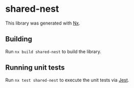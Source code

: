 # shared-nest

This library was generated with [Nx](https://nx.dev).

## Building

Run `nx build shared-nest` to build the library.

## Running unit tests

Run `nx test shared-nest` to execute the unit tests via [Jest](https://jestjs.io).

